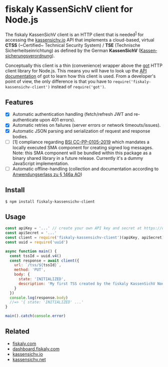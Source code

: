 # fiskaly KassenSichV client for Node.js

The fiskaly KassenSichV client is an HTTP client that is needed<sup>[1](#fn1)</sup> for accessing the [kassensichv.io](https://kassensichv.io) API that implements a cloud-based, virtual **CTSS** (~Certified~ Technical Security System) / **TSE** (Technische Sicherheitseinrichtung) as defined by the German **KassenSichV** ([Kassen­sich­er­ungsver­ord­nung](https://www.bundesfinanzministerium.de/Content/DE/Downloads/Gesetze/2017-10-06-KassenSichV.pdf)).

Conceptually this client is a thin (convenience) wrapper above the [got](https://github.com/sindresorhus/got) HTTP client library for Node.js. 
This means you will have to look up the [API documentation](https://github.com/sindresorhus/got#api) of got to learn how this client is used. From a developer's point of view, the only difference is that you have to `require('fiskaly-kassensichv-client')` instead of `require('got')`.

## Features

- [x] Automatic authentication handling (fetch/refresh JWT and re-authenticate upon 401 errors).
- [x] Automatic retries on failures (server errors or network timeouts/issues).
- [x] Automatic JSON parsing and serialization of request and response bodies.
- [ ] [<a name="fn1">1</a>] compliance regarding [BSI CC-PP-0105-2019](https://www.bsi.bund.de/SharedDocs/Downloads/DE/BSI/Zertifizierung/Reporte/ReportePP/pp0105b_pdf.pdf?__blob=publicationFile&v=7) which mandates a locally executed SMA component for creating signed log messages. Note: this SMA component will be bundled within this package as a binary shared library in a future release. Currently it's a dummy JavaScript implementation.
- [ ] Automatic offline-handling (collection and documentation according to [Anwendungserlass zu § 146a AO](https://www.bundesfinanzministerium.de/Content/DE/Downloads/BMF_Schreiben/Weitere_Steuerthemen/Abgabenordnung/AO-Anwendungserlass/2019-06-17-einfuehrung-paragraf-146a-AO-anwendungserlass-zu-paragraf-146a-AO.pdf?__blob=publicationFile&v=1))

## Install

```
$ npm install fiskaly-kassensichv-client
```

## Usage

```js
const apiKey = '...' // create your own API key and secret at https://dashboard.fiskaly.com
const apiSecret = '...'
const client = require('fiskaly-kassensichv-client')(apiKey, apiSecret)
const uuid = require('uuid')

async function main() {
  const tssId = uuid.v4()
  const response = await client({
    url: `/tss/${tssId}`,
    method: 'PUT',
    body: {
      state: 'INITIALIZED',
      description: 'My first TSS created by the fiskaly KassenSichV Node.js client'
    }
  })
  console.log(response.body)
  //=> '{ state: 'INITIALIZED' ...'
}

main().catch(console.error)
```

## Related

- [fiskaly.com](https://fiskaly.com)
- [dashboard.fiskaly.com](https://dashboard.fiskaly.com)
- [kassensichv.io](https://kassensichv.io)
- [kassensichv.net](https://kassensichv.net)
